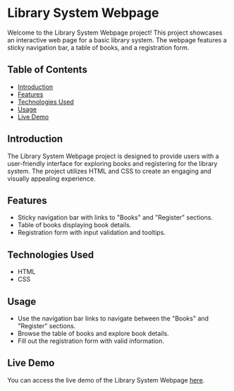 # Library System Webpage

Welcome to the Library System Webpage project! This project showcases an interactive web page for a basic library system. The webpage features a sticky navigation bar, a table of books, and a registration form.

## Table of Contents

- [Introduction](#introduction)
- [Features](#features)
- [Technologies Used](#technologies-used)
- [Usage](#usage)
- [Live Demo](#live-demo)


## Introduction

The Library System Webpage project is designed to provide users with a user-friendly interface for exploring books and registering for the library system. The project utilizes HTML and CSS to create an engaging and visually appealing experience.

## Features

- Sticky navigation bar with links to "Books" and "Register" sections.
- Table of books displaying book details.
- Registration form with input validation and tooltips.

## Technologies Used

- HTML
- CSS


## Usage

- Use the navigation bar links to navigate between the "Books" and "Register" sections.
- Browse the table of books and explore book details.
- Fill out the registration form with valid information.

## Live Demo

You can access the live demo of the Library System Webpage [here](https://sidd444.github.io/Library-System-Webpage/).
